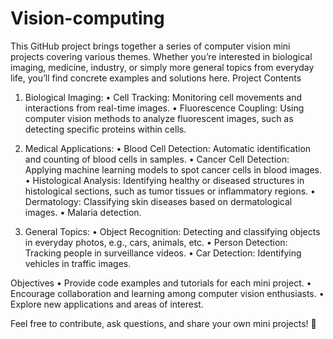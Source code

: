 # Vision-computing

This GitHub project brings together a series of computer vision mini projects covering various themes. Whether you’re interested in biological imaging, medicine, industry, or simply more general topics from everyday life, you’ll find concrete examples and solutions here.
Project Contents

1.	Biological Imaging:
•	Cell Tracking: Monitoring cell movements and interactions from real-time images.
•	Fluorescence Coupling: Using computer vision methods to analyze fluorescent images, such as detecting specific proteins within cells.

3.	Medical Applications:
•	Blood Cell Detection: Automatic identification and counting of blood cells in samples.
•	Cancer Cell Detection: Applying machine learning models to spot cancer cells in blood images.
•	Histological Analysis: Identifying healthy or diseased structures in histological sections, such as tumor tissues or inflammatory regions.
•	Dermatology: Classifying skin diseases based on dermatological images.
• Malaria detection.

5.	General Topics:
•	Object Recognition: Detecting and classifying objects in everyday photos, e.g., cars, animals, etc.
•	Person Detection: Tracking people in surveillance videos.
•	Car Detection: Identifying vehicles in traffic images.

Objectives
•	Provide code examples and tutorials for each mini project.
•	Encourage collaboration and learning among computer vision enthusiasts.
•	Explore new applications and areas of interest.

Feel free to contribute, ask questions, and share your own mini projects! 🚀

